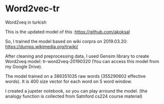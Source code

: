 # Word2vec-tr
Word2veq in turkish

This is the updated model of this :https://github.com/akoksal

So, I trained the model based on wiki corpra on 2019.03.20:
https://dumps.wikimedia.org/trwiki/

After cleaning and preprocessing data, I used Gensim library to create Word2veq model: tr-word2veq-20190320
(You can access this model from my Google Drive).

The model trained on a 386351035 raw words (355290602 effective words). It is 400 size vector for each word on 5 word window.

I created a jupeter notebook, so you can play arround the model. (the analogy function is collected from Satnford cs224 course material)



